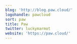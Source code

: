 ```yaml
---
blog: 'http://blog.paw.cloud/'
logohandle: pawcloud
sort: paw
title: Paw
twitter: luckymarmot
website: 'https://paw.cloud/'
---
```

